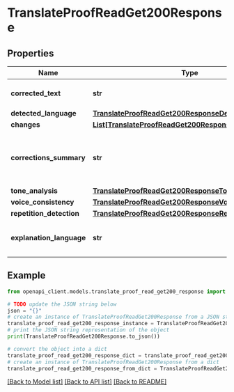 # TranslateProofReadGet200Response


## Properties

Name | Type | Description | Notes
------------ | ------------- | ------------- | -------------
**corrected_text** | **str** | The proofread and corrected text | [optional] 
**detected_language** | [**TranslateProofReadGet200ResponseDetectedLanguage**](TranslateProofReadGet200ResponseDetectedLanguage.md) |  | [optional] 
**changes** | [**List[TranslateProofReadGet200ResponseChangesInner]**](TranslateProofReadGet200ResponseChangesInner.md) |  | [optional] 
**corrections_summary** | **str** | Overall explanation of corrections or acknowledgment of error-free text | [optional] 
**tone_analysis** | [**TranslateProofReadGet200ResponseToneAnalysis**](TranslateProofReadGet200ResponseToneAnalysis.md) |  | [optional] 
**voice_consistency** | [**TranslateProofReadGet200ResponseVoiceConsistency**](TranslateProofReadGet200ResponseVoiceConsistency.md) |  | [optional] 
**repetition_detection** | [**TranslateProofReadGet200ResponseRepetitionDetection**](TranslateProofReadGet200ResponseRepetitionDetection.md) |  | [optional] 
**explanation_language** | **str** | ISO code of the language used for explanations and analysis | [optional] 

## Example

```python
from openapi_client.models.translate_proof_read_get200_response import TranslateProofReadGet200Response

# TODO update the JSON string below
json = "{}"
# create an instance of TranslateProofReadGet200Response from a JSON string
translate_proof_read_get200_response_instance = TranslateProofReadGet200Response.from_json(json)
# print the JSON string representation of the object
print(TranslateProofReadGet200Response.to_json())

# convert the object into a dict
translate_proof_read_get200_response_dict = translate_proof_read_get200_response_instance.to_dict()
# create an instance of TranslateProofReadGet200Response from a dict
translate_proof_read_get200_response_from_dict = TranslateProofReadGet200Response.from_dict(translate_proof_read_get200_response_dict)
```
[[Back to Model list]](../README.md#documentation-for-models) [[Back to API list]](../README.md#documentation-for-api-endpoints) [[Back to README]](../README.md)


